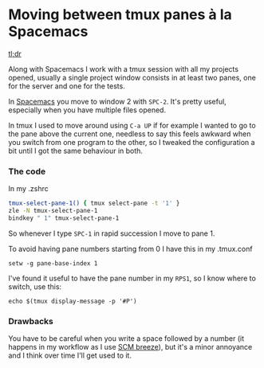# Moving between tmux panes à la Spacemacs

[tl;dr](#the-code)

Along with Spacemacs I work with a tmux session with all my projects opened, usually a single
project window consists in at least two panes, one for the server and one for the tests.

In [Spacemacs](http://spacemacs.org/) you move to window 2 with `SPC-2`. It's
pretty useful, especially when you have multiple files opened.

In tmux I used to move around using `C-a UP` if for example I wanted to go to the pane
above the current one, needless to say this feels awkward when you switch from one program 
to the other, so I tweaked the configuration a bit until I got the same behaviour in both.

### The code

In my .zshrc

```bash
tmux-select-pane-1() { tmux select-pane -t '1' }
zle -N tmux-select-pane-1
bindkey " 1" tmux-select-pane-1
```

So whenever I type `SPC-1` in rapid succession I move to pane 1.

To avoid having pane numbers starting from 0 I have this in my .tmux.conf

```
setw -g pane-base-index 1
```

I've found it useful to have the pane number in my `RPS1`, so I know where to switch, use this:

```
echo $(tmux display-message -p '#P')
```

### Drawbacks

You have to be careful when you write a space followed by a number (it happens in my workflow as I use 
[SCM breeze](https://github.com/ndbroadbent/scm_breeze)), but it's a minor annoyance and I think
over time I'll get used to it.
